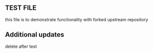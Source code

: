 ## TEST FILE

this file is to demonstrate functionality
with forked upstream repository

## Additional updates

delete after test